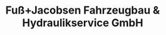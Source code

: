 ---
title: "Fuß+Jacobsen Fahrzeugbau & Hydraulikservice GmbH"
url: /euskirchen/fuss-jacobsen-fahrzeugbau-und-hydraulikservice-gmbh/
shop: Autowerkstatt
---